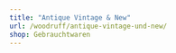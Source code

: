 ```yaml
---
title: "Antique Vintage & New"
url: /woodruff/antique-vintage-und-new/
shop: Gebrauchtwaren
---
```


